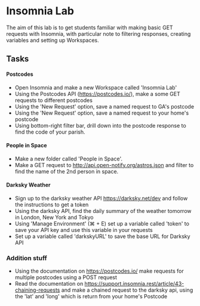 # Insomnia Lab

The aim of this lab is to get students familiar with making basic GET requests with Insomnia, with particular note to filtering responses, creating variables and setting up Workspaces.

## Tasks
#### Postcodes

- Open Insomnia and make a new Workspace called 'Insomnia Lab'
- Using the Postcodes API (https://postcodes.io/), make a some GET requests to different postcodes
- Using the 'New Request' option, save a named request to GA's postcode
- Using the 'New Request' option, save a named request to your home's postcode
- Using bottom-right filter bar, drill down into the postcode response to find the code of your parish.

#### People in Space
- Make a new folder called 'People in Space'.
- Make a GET request to http://api.open-notify.org/astros.json and filter to find the name of the 2nd person in space.

#### Darksky Weather
- Sign up to the darksky weather API https://darksky.net/dev and follow the instructions to get a token
- Using the darksky API, find the daily summary of the weather tomorrow in London, New York and Tokyo
- Using 'Manage Environment' (⌘ + E) set up a variable called 'token' to save your API key and use this variable in your requests
- Set up a variable called 'darkskyURL' to save the base URL for Darksky API


### Addition stuff
- Using the documentation on https://postcodes.io/ make requests for multiple postcodes using a POST request
- Read the documentation on https://support.insomnia.rest/article/43-chaining-requests and make a chained request to the darksky api, using the 'lat' and 'long' which is return from your home's Postcode
